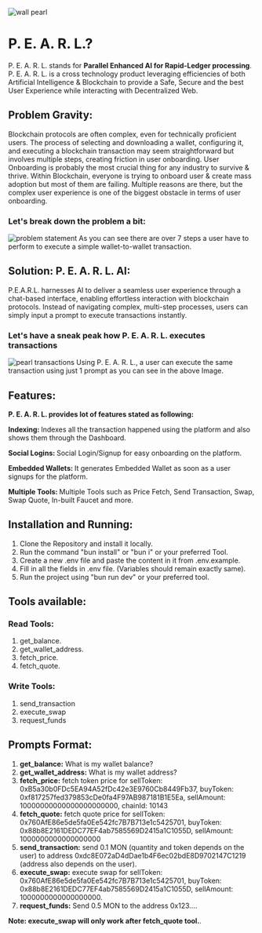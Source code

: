 
![wall pearl](https://github.com/user-attachments/assets/0aaf3ac9-c0a9-4b38-b42c-d73622632f78)

# P. E. A. R. L.?
P. E. A. R. L. stands for <strong>Parallel Enhanced AI for Rapid-Ledger processing</strong>.
P. E. A. R. L. is a cross technology product leveraging efficiencies of both Artificial Intelligence & Blockchain to provide a Safe, Secure and the best User Experience while interacting with Decentralized Web.

## Problem Gravity:
Blockchain protocols are often complex, even for technically proficient users. The process of selecting and downloading a wallet, configuring it, and executing a blockchain transaction may seem straightforward but involves multiple steps, creating friction in user onboarding. User Onboarding is probably the most crucial thing for any industry to survive & thrive. Within Blockchain, everyone is trying to onboard user & create mass adoption but most of them are failing. Multiple reasons are there, but the complex user experience is one of the biggest obstacle in terms of user onboarding.
### Let's break down the problem a bit:
![problem statement](https://github.com/SiddharthManjul/pearl-monad/blob/main/public/problemStmt.png)
As you can see there are over 7 steps a user have to perform to execute a simple wallet-to-wallet transaction.

## Solution: P. E. A. R. L. AI:
P.E.A.R.L. harnesses AI to deliver a seamless user experience through a chat-based interface, enabling effortless interaction with blockchain protocols. Instead of navigating complex, multi-step processes, users can simply input a prompt to execute transactions instantly.
### Let's have a sneak peak how P. E. A. R. L. executes transactions
![pearl transactions](https://github.com/SiddharthManjul/pearl-monad/blob/main/public/pearlTransaction.png)
Using P. E. A. R. L., a user can execute the same transaction using just 1 prompt as you can see in the above Image.

## Features:
<strong>P. E. A. R. L. provides lot of features stated as following:</strong>
<p><strong>Indexing: </strong>Indexes all the transaction happened using the platform and also shows them through the Dashboard.</p>
<p><strong>Social Logins: </strong>Social Login/Signup for easy onboarding on the platform.</p>
<p><strong>Embedded Wallets: </strong>It generates Embedded Wallet as soon as a user signups for the platform.</p>
<p><strong>Multiple Tools: </strong>Multiple Tools such as Price Fetch, Send Transaction, Swap, Swap Quote, In-built Faucet and more.</p>

## Installation and Running:
1. Clone the Repository and install it locally.
2. Run the command "bun install" or "bun i" or your preferred Tool.
3. Create a new .env file and paste the content in it from .env.example.
4. Fill in all the fields in .env file. (Variables should remain exactly same).
5. Run the project using "bun run dev" or your preferred tool.

## Tools available:
### Read Tools:
1. get_balance.
2. get_wallet_address.
3. fetch_price.
4. fetch_quote.

### Write Tools:
1. send_transaction
2. execute_swap
3. request_funds

## Prompts Format:
1. <strong>get_balance:</strong> What is my wallet balance?
2. <strong>get_wallet_address:</strong> What is my wallet address?
3. <strong>fetch_price:</strong> fetch token price for sellToken: 0xB5a30b0FDc5EA94A52fDc42e3E9760Cb8449Fb37, buyToken: 0xf817257fed379853cDe0fa4F97AB987181B1E5Ea, sellAmount: 10000000000000000000000, chainId: 10143
4. <strong>fetch_quote:</strong> fetch quote price for sellToken: 0x760AfE86e5de5fa0Ee542fc7B7B713e1c5425701, buyToken: 0x88b8E2161DEDC77EF4ab7585569D2415a1C1055D, sellAmount: 1000000000000000000
5. <strong>send_transaction:</strong> send 0.1 MON (quantity and token depends on the user) to address 0xdc8E072aD4dDae1b4F6ec02bdE8D9702147C1219 (address also depends on the user).
6. <strong>execute_swap:</strong> execute swap for sellToken: 0x760AfE86e5de5fa0Ee542fc7B7B713e1c5425701, buyToken: 0x88b8E2161DEDC77EF4ab7585569D2415a1C1055D, sellAmount: 1000000000000000000.
7. <strong>request_funds:</strong> Send 0.5 MON to the address 0x123....

<strong>Note: execute_swap will only work after fetch_quote tool.</strong>.